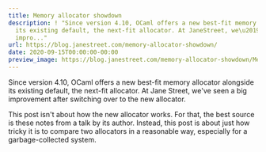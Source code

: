 ```yaml
---
title: Memory allocator showdown
description: ! "Since version 4.10, OCaml offers a new best-fit memory allocatoralongside
  its existing default, the next-fit allocator. At JaneStreet, we\u2019ve seen a big
  impro..."
url: https://blog.janestreet.com/memory-allocator-showdown/
date: 2020-09-15T00:00:00-00:00
preview_image: https://blog.janestreet.com/memory-allocator-showdown/MemoryAllocator.jpg
---
```


Since version 4.10, OCaml offers a new best-fit memory allocator
alongside its existing default, the next-fit allocator. At Jane
Street, we've seen a big improvement after switching over to the new
allocator.

This post isn't about how the new allocator works. For that, the best
source is these notes from a talk by its
author.  Instead, this post is about just how tricky it is to compare two
allocators in a reasonable way, especially for a garbage-collected
system.

